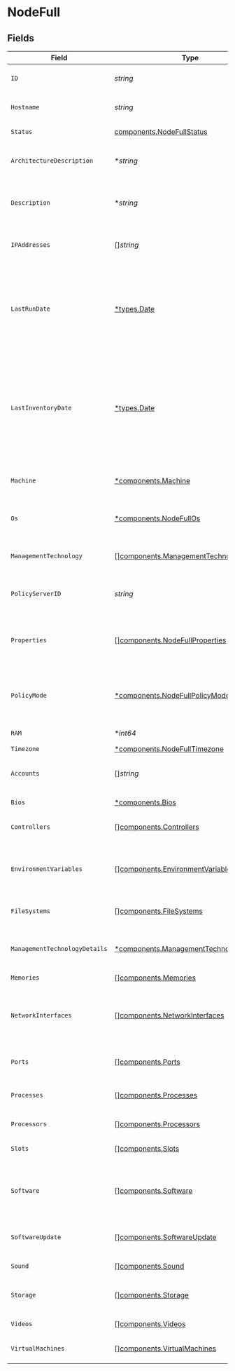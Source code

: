 # NodeFull


## Fields

| Field                                                                                                                           | Type                                                                                                                            | Required                                                                                                                        | Description                                                                                                                     | Example                                                                                                                         |
| ------------------------------------------------------------------------------------------------------------------------------- | ------------------------------------------------------------------------------------------------------------------------------- | ------------------------------------------------------------------------------------------------------------------------------- | ------------------------------------------------------------------------------------------------------------------------------- | ------------------------------------------------------------------------------------------------------------------------------- |
| `ID`                                                                                                                            | *string*                                                                                                                        | :heavy_check_mark:                                                                                                              | Unique id of the node                                                                                                           | 9a1773c9-0889-40b6-be89-f6504443ac1b                                                                                            |
| `Hostname`                                                                                                                      | *string*                                                                                                                        | :heavy_check_mark:                                                                                                              | Fully qualified name of the node                                                                                                | node1.example.com                                                                                                               |
| `Status`                                                                                                                        | [components.NodeFullStatus](../../models/components/nodefullstatus.md)                                                          | :heavy_check_mark:                                                                                                              | Status of the node                                                                                                              | accepted                                                                                                                        |
| `ArchitectureDescription`                                                                                                       | **string*                                                                                                                       | :heavy_minus_sign:                                                                                                              | Information about CPU architecture (32/64 bits)                                                                                 | x86_64                                                                                                                          |
| `Description`                                                                                                                   | **string*                                                                                                                       | :heavy_minus_sign:                                                                                                              | A human intended description of the node (not used)                                                                             |                                                                                                                                 |
| `IPAddresses`                                                                                                                   | []*string*                                                                                                                      | :heavy_check_mark:                                                                                                              | IP addresses of the node (IPv4 and IPv6)                                                                                        |                                                                                                                                 |
| `LastRunDate`                                                                                                                   | [*types.Date](../../types/date.md)                                                                                              | :heavy_minus_sign:                                                                                                              | Date and time of the latest run, if one is available (node time). Up to API v11, format was: "YYYY-MM-dd HH:mm"                 | 2020-02-29T14:48:28Z                                                                                                            |
| `LastInventoryDate`                                                                                                             | [*types.Date](../../types/date.md)                                                                                              | :heavy_minus_sign:                                                                                                              | Date and time of the latest generated inventory, if one is available (node time). Up to API v11, format was: "YYYY-MM-dd HH:mm" | 2020-02-29T10:11:32Z                                                                                                            |
| `Machine`                                                                                                                       | [*components.Machine](../../models/components/machine.md)                                                                       | :heavy_minus_sign:                                                                                                              | Information about the underlying machine                                                                                        |                                                                                                                                 |
| `Os`                                                                                                                            | [*components.NodeFullOs](../../models/components/nodefullos.md)                                                                 | :heavy_minus_sign:                                                                                                              | Information about the operating system                                                                                          |                                                                                                                                 |
| `ManagementTechnology`                                                                                                          | [][components.ManagementTechnology](../../models/components/managementtechnology.md)                                            | :heavy_check_mark:                                                                                                              | Management agents running on the node                                                                                           |                                                                                                                                 |
| `PolicyServerID`                                                                                                                | *string*                                                                                                                        | :heavy_check_mark:                                                                                                              | Rudder policy server managing the node                                                                                          | root                                                                                                                            |
| `Properties`                                                                                                                    | [][components.NodeFullProperties](../../models/components/nodefullproperties.md)                                                | :heavy_check_mark:                                                                                                              | Node properties (either set by user or filled by third party sources)                                                           |                                                                                                                                 |
| `PolicyMode`                                                                                                                    | [*components.NodeFullPolicyMode](../../models/components/nodefullpolicymode.md)                                                 | :heavy_minus_sign:                                                                                                              | Rudder policy mode for the node (`default` follows the global configuration)                                                    | audit                                                                                                                           |
| `RAM`                                                                                                                           | **int64*                                                                                                                        | :heavy_minus_sign:                                                                                                              | Size of RAM in MB                                                                                                               |                                                                                                                                 |
| `Timezone`                                                                                                                      | [*components.NodeFullTimezone](../../models/components/nodefulltimezone.md)                                                     | :heavy_minus_sign:                                                                                                              | N/A                                                                                                                             |                                                                                                                                 |
| `Accounts`                                                                                                                      | []*string*                                                                                                                      | :heavy_minus_sign:                                                                                                              | User accounts declared in the node                                                                                              |                                                                                                                                 |
| `Bios`                                                                                                                          | [*components.Bios](../../models/components/bios.md)                                                                             | :heavy_minus_sign:                                                                                                              | BIOS information                                                                                                                |                                                                                                                                 |
| `Controllers`                                                                                                                   | [][components.Controllers](../../models/components/controllers.md)                                                              | :heavy_minus_sign:                                                                                                              | Physical controller information                                                                                                 |                                                                                                                                 |
| `EnvironmentVariables`                                                                                                          | [][components.EnvironmentVariables](../../models/components/environmentvariables.md)                                            | :heavy_minus_sign:                                                                                                              | Environment variables defined on the node in the context of the agent                                                           |                                                                                                                                 |
| `FileSystems`                                                                                                                   | [][components.FileSystems](../../models/components/filesystems.md)                                                              | :heavy_minus_sign:                                                                                                              | File system declared on the node                                                                                                |                                                                                                                                 |
| `ManagementTechnologyDetails`                                                                                                   | [*components.ManagementTechnologyDetails](../../models/components/managementtechnologydetails.md)                               | :heavy_minus_sign:                                                                                                              | Additional information about management technology                                                                              |                                                                                                                                 |
| `Memories`                                                                                                                      | [][components.Memories](../../models/components/memories.md)                                                                    | :heavy_minus_sign:                                                                                                              | Memory slots                                                                                                                    |                                                                                                                                 |
| `NetworkInterfaces`                                                                                                             | [][components.NetworkInterfaces](../../models/components/networkinterfaces.md)                                                  | :heavy_minus_sign:                                                                                                              | Detailed information about registered network interfaces on the node                                                            |                                                                                                                                 |
| `Ports`                                                                                                                         | [][components.Ports](../../models/components/ports.md)                                                                          | :heavy_minus_sign:                                                                                                              | Physical port information objects                                                                                               |                                                                                                                                 |
| `Processes`                                                                                                                     | [][components.Processes](../../models/components/processes.md)                                                                  | :heavy_minus_sign:                                                                                                              | Process running (at inventory time)                                                                                             |                                                                                                                                 |
| `Processors`                                                                                                                    | [][components.Processors](../../models/components/processors.md)                                                                | :heavy_minus_sign:                                                                                                              | CPU information                                                                                                                 |                                                                                                                                 |
| `Slots`                                                                                                                         | [][components.Slots](../../models/components/slots.md)                                                                          | :heavy_minus_sign:                                                                                                              | Physical extension slot information                                                                                             |                                                                                                                                 |
| `Software`                                                                                                                      | [][components.Software](../../models/components/software.md)                                                                    | :heavy_minus_sign:                                                                                                              | Software installed on the node (can have thousands items)                                                                       |                                                                                                                                 |
| `SoftwareUpdate`                                                                                                                | [][components.SoftwareUpdate](../../models/components/softwareupdate.md)                                                        | :heavy_minus_sign:                                                                                                              | Software that can be updated on that machine                                                                                    |                                                                                                                                 |
| `Sound`                                                                                                                         | [][components.Sound](../../models/components/sound.md)                                                                          | :heavy_minus_sign:                                                                                                              | Sound card information                                                                                                          |                                                                                                                                 |
| `Storage`                                                                                                                       | [][components.Storage](../../models/components/storage.md)                                                                      | :heavy_minus_sign:                                                                                                              | Storage (disks) information objects                                                                                             |                                                                                                                                 |
| `Videos`                                                                                                                        | [][components.Videos](../../models/components/videos.md)                                                                        | :heavy_minus_sign:                                                                                                              | Video card information                                                                                                          |                                                                                                                                 |
| `VirtualMachines`                                                                                                               | [][components.VirtualMachines](../../models/components/virtualmachines.md)                                                      | :heavy_minus_sign:                                                                                                              | Hosted virtual machine information                                                                                              |                                                                                                                                 |